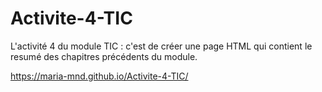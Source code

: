 # Activite-4-TIC
L'activité 4 du module TIC : c'est de créer une page HTML qui contient le resumé des chapitres précédents du module.

https://maria-mnd.github.io/Activite-4-TIC/
